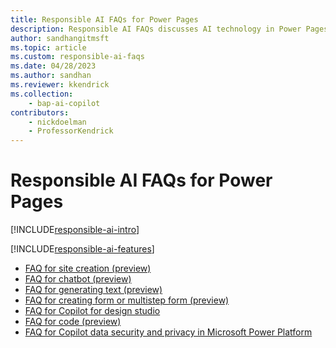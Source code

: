 ```yaml
---
title: Responsible AI FAQs for Power Pages
description: Responsible AI FAQs discusses AI technology in Power Pages and the key considerations for making use of this technology responsibly.
author: sandhangitmsft
ms.topic: article
ms.custom: responsible-ai-faqs
ms.date: 04/28/2023
ms.author: sandhan
ms.reviewer: kkendrick
ms.collection: 
    - bap-ai-copilot
contributors:
    - nickdoelman
    - ProfessorKendrick
---
```


# Responsible AI FAQs for Power Pages

[!INCLUDE[responsible-ai-intro](includes/responsible-ai-intro.md)]

[!INCLUDE[responsible-ai-features](includes/responsible-ai-features.md)]

- [FAQ for site creation (preview)](faqs-generate-site.md)
- [FAQ for chatbot (preview)](faqs-chatbot.md)
- [FAQ for generating text (preview)](faqs-generate-text.md)
- [FAQ for creating form or multistep form (preview)](faqs-create-form.md) 
- [FAQ for Copilot for design studio](faqs-design-studio.md) 
- [FAQ for code (preview)](faqs-pro-developer.md)
- [FAQ for Copilot data security and privacy in Microsoft Power Platform](/power-platform/faqs-copilot-data-security-privacy/)
